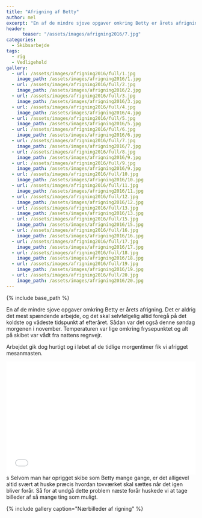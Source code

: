 ```yaml
---
title: "Afrigning af Betty"
author: mel
excerpt: "En af de mindre sjove opgaver omkring Betty er årets afrigning. Det er aldrig det mest spændende arbejde"
header:
	  teaser: "/assets/images/afrigning2016/7.jpg"
categories:
  - Skibsarbejde
tags:
  - rig
  - Vedligehold
gallery:
  - url: /assets/images/afrigning2016/full/1.jpg
    image_path: /assets/images/afrigning2016/1.jpg
  - url: /assets/images/afrigning2016/full/2.jpg
    image_path: /assets/images/afrigning2016/2.jpg
  - url: /assets/images/afrigning2016/full/3.jpg
    image_path: /assets/images/afrigning2016/3.jpg
  - url: /assets/images/afrigning2016/full/4.jpg
    image_path: /assets/images/afrigning2016/4.jpg
  - url: /assets/images/afrigning2016/full/5.jpg
    image_path: /assets/images/afrigning2016/5.jpg
  - url: /assets/images/afrigning2016/full/6.jpg
    image_path: /assets/images/afrigning2016/6.jpg
  - url: /assets/images/afrigning2016/full/7.jpg
    image_path: /assets/images/afrigning2016/7.jpg
  - url: /assets/images/afrigning2016/full/8.jpg
    image_path: /assets/images/afrigning2016/9.jpg
  - url: /assets/images/afrigning2016/full/9.jpg
    image_path: /assets/images/afrigning2016/9.jpg
  - url: /assets/images/afrigning2016/full/10.jpg
    image_path: /assets/images/afrigning2016/10.jpg
  - url: /assets/images/afrigning2016/full/11.jpg
    image_path: /assets/images/afrigning2016/11.jpg
  - url: /assets/images/afrigning2016/full/12.jpg
    image_path: /assets/images/afrigning2016/12.jpg
  - url: /assets/images/afrigning2016/full/13.jpg
    image_path: /assets/images/afrigning2016/13.jpg
  - url: /assets/images/afrigning2016/full/15.jpg
    image_path: /assets/images/afrigning2016/15.jpg
  - url: /assets/images/afrigning2016/full/16.jpg
    image_path: /assets/images/afrigning2016/16.jpg
  - url: /assets/images/afrigning2016/full/17.jpg
    image_path: /assets/images/afrigning2016/17.jpg
  - url: /assets/images/afrigning2016/full/18.jpg
    image_path: /assets/images/afrigning2016/18.jpg
  - url: /assets/images/afrigning2016/full/19.jpg
    image_path: /assets/images/afrigning2016/19.jpg
  - url: /assets/images/afrigning2016/full/20.jpg
    image_path: /assets/images/afrigning2016/20.jpg
---	
```


{% include base_path %}

En af de mindre sjove opgaver omkring Betty er årets afrigning. Det er aldrig det mest spændende arbejde, og det 
skal selvfølgelig altid foregå på det koldste og vådeste tidspunkt af efteråret. Sådan var det også denne søndag morgenen
i november. Temperaturen var lige omkring frysepunktet og alt på skibet var vådt fra nattens regnvejr. 

Arbejdet gik dog hurtigt og i løbet af de tidlige morgentimer fik vi afrigget mesanmasten.

<iframe width="100%"
	height="300px"
	allowfullscreen
	frameborder="0"
	src="//storage.googleapis.com/vrview/index.html?image=//unisail.github.io/assets/images/afrigning2016/pano.jpg&is_stereo=false&&start_yaw=110">
</iframe>
s
Selvom man har oprigget skibe som Betty mange gange, er det alligevel altid svært at huske præcis hvordan tovværket skal sættes når det 
igen bliver forår. Så for at undgå dette problem næste forår huskede vi at tage billeder af så mange ting som muligt. 

{% include gallery caption="Nærbilleder af rigning" %}



